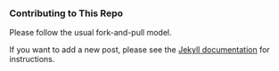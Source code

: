 ### Contributing to This Repo

Please follow the usual fork-and-pull model.

If you want to add a new post, please see the [Jekyll documentation](http://jekyllrb.com/docs/posts/) for instructions.
